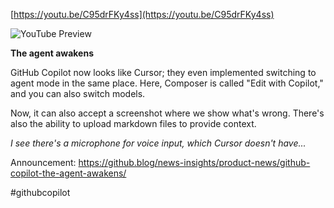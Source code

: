 [https://youtu.be/C95drFKy4ss](https://youtu.be/C95drFKy4ss)

![YouTube Preview](https://img.youtube.com/vi/C95drFKy4ss/mqdefault.jpg)

**The agent awakens**

GitHub Copilot now looks like Cursor; they even implemented switching to agent mode in the same place. Here, Composer is called "Edit with Copilot," and you can also switch models.

Now, it can also accept a screenshot where we show what's wrong. There's also the ability to upload markdown files to provide context.

*I see there's a microphone for voice input, which Cursor doesn't have...*

Announcement: https://github.blog/news-insights/product-news/github-copilot-the-agent-awakens/

#githubcopilot
